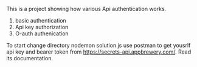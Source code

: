 This is a project showing how various Api authentication works.

1. basic authentication
2. Api key authorization
3. O-auth authenication

To start change directory 
nodemon solution.js 
use postman to get yousrlf api key and bearer token from https://secrets-api.appbrewery.com/. Read its documentation.
